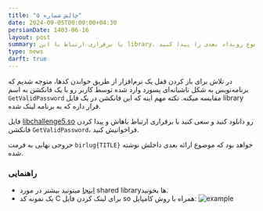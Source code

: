```yaml
---
title: "چالش شماره ۵"
date: 2024-09-05T00:00:00+04:30
persianDate: 1403-06-16
layout: post
summary: با برقراری ارتباط با این library، موضوع رویداد بعدی را پیدا کنید
type: news
darft: true
---
```


در تلاش برای باز کردن قفل یک نرم‌افزار از طریق خواندن کدها، متوجه شدیم که برنامه‌نویس به شکل ناشیانه‌ای پسورد وارد شده توسط کاربر رو با یک فانکشن به اسم `GetValidPassword` مقایسه میکنه. نکته مهم اینه که این فانکشن در یک فایل library قرار داره که به برنامه لینک شده.

فایل [libchallenge5.so](/challenge/5/libchallenge5.so) رو دانلود کنید و سعی کنید با برقراری ارتباط باهاش و پیدا کردن فانکشن `GetValidPassword`، فراخوانیش کنید.

خروجی نهایی به فرمت `birlug{TITLE}` خواهد بود که موضوع ارائه بعدی داخلش نوشته شده.

### راهنمایی

- [اینجا](https://en.wikipedia.org/wiki/Shared_library) میتونید بیشتر در مورد shared libraryها بخونید.
- یک نمونه کد C برای لینک کردن فایل so همراه با روش کامپایل:
   ![example](/challenge/5/example.png)